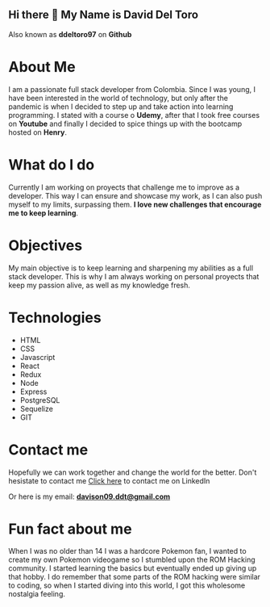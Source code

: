 ## Hi there 👋 My Name is David Del Toro
Also known as **ddeltoro97** on **Github**

# About Me
I am a passionate full stack developer from Colombia.
Since I was young, I have been interested in the world of technology, but only after the pandemic is when I decided to step up and take action into learning programming. I stated with a course o **Udemy**, after that I took free courses on **Youtube** and finally I decided to spice things up with the bootcamp hosted on **Henry**.

# What do I do
Currently I am working on proyects that challenge me to improve as a developer. This way I can ensure and showcase my work, as I can also push myself to my limits, surpassing them. **I love new challenges that encourage me to keep learning**.

# Objectives
My main objective is to keep learning and sharpening my abilities as a full stack developer. This is why I am always working on personal proyects that keep my passion alive, as well as my knowledge fresh. 

# Technologies
- HTML
- CSS
- Javascript
- React
- Redux
- Node
- Express
- PostgreSQL
- Sequelize
- GIT

# Contact me
Hopefully we can work together and change the world for the better. Don't hesistate to contact me
[Click here](https://www.linkedin.com/in/david-del-toro-8aa143102/) to contact me on LinkedIn

Or here is my email: **davison09.ddt@gmail.com**

# Fun fact about me
When I was no older than 14 I was a hardcore Pokemon fan, I wanted to create my own Pokemon videogame so I stumbled upon the ROM Hacking community. I started learning the basics but eventually ended up giving up that hobby. I do remember that some parts of the ROM hacking were similar to coding, so when I started diving into this world, I got this wholesome nostalgia feeling.

<!--
**Ddeltoro97/ddeltoro97** is a ✨ _special_ ✨ repository because its `README.md` (this file) appears on your GitHub profile.

Here are some ideas to get you started:

- 🔭 I’m currently working on ...
- 🌱 I’m currently learning ...
- 👯 I’m looking to collaborate on ...
- 🤔 I’m looking for help with ...
- 💬 Ask me about ...
- 📫 How to reach me: ...
- 😄 Pronouns: ...
- ⚡ Fun fact: ...
-->
